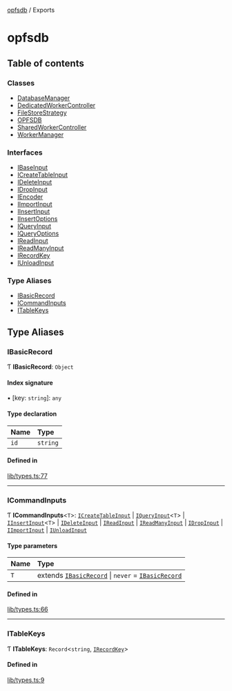 [opfsdb](README.md) / Exports

# opfsdb

## Table of contents

### Classes

- [DatabaseManager](classes/DatabaseManager.md)
- [DedicatedWorkerController](classes/DedicatedWorkerController.md)
- [FileStoreStrategy](classes/FileStoreStrategy.md)
- [OPFSDB](classes/OPFSDB.md)
- [SharedWorkerController](classes/SharedWorkerController.md)
- [WorkerManager](classes/WorkerManager.md)

### Interfaces

- [IBaseInput](interfaces/IBaseInput.md)
- [ICreateTableInput](interfaces/ICreateTableInput.md)
- [IDeleteInput](interfaces/IDeleteInput.md)
- [IDropInput](interfaces/IDropInput.md)
- [IEncoder](interfaces/IEncoder.md)
- [IImportInput](interfaces/IImportInput.md)
- [IInsertInput](interfaces/IInsertInput.md)
- [IInsertOptions](interfaces/IInsertOptions.md)
- [IQueryInput](interfaces/IQueryInput.md)
- [IQueryOptions](interfaces/IQueryOptions.md)
- [IReadInput](interfaces/IReadInput.md)
- [IReadManyInput](interfaces/IReadManyInput.md)
- [IRecordKey](interfaces/IRecordKey.md)
- [IUnloadInput](interfaces/IUnloadInput.md)

### Type Aliases

- [IBasicRecord](modules.md#ibasicrecord)
- [ICommandInputs](modules.md#icommandinputs)
- [ITableKeys](modules.md#itablekeys)

## Type Aliases

### IBasicRecord

Ƭ **IBasicRecord**: `Object`

#### Index signature

▪ [key: `string`]: `any`

#### Type declaration

| Name | Type |
| :------ | :------ |
| `id` | `string` |

#### Defined in

[lib/types.ts:77](https://github.com/sliterok/opfsdb/blob/dev/lib/types.ts#L77)

___

### ICommandInputs

Ƭ **ICommandInputs**\<`T`\>: [`ICreateTableInput`](interfaces/ICreateTableInput.md) \| [`IQueryInput`](interfaces/IQueryInput.md)\<`T`\> \| [`IInsertInput`](interfaces/IInsertInput.md)\<`T`\> \| [`IDeleteInput`](interfaces/IDeleteInput.md) \| [`IReadInput`](interfaces/IReadInput.md) \| [`IReadManyInput`](interfaces/IReadManyInput.md) \| [`IDropInput`](interfaces/IDropInput.md) \| [`IImportInput`](interfaces/IImportInput.md) \| [`IUnloadInput`](interfaces/IUnloadInput.md)

#### Type parameters

| Name | Type |
| :------ | :------ |
| `T` | extends [`IBasicRecord`](modules.md#ibasicrecord) \| `never` = [`IBasicRecord`](modules.md#ibasicrecord) |

#### Defined in

[lib/types.ts:66](https://github.com/sliterok/opfsdb/blob/dev/lib/types.ts#L66)

___

### ITableKeys

Ƭ **ITableKeys**: `Record`\<`string`, [`IRecordKey`](interfaces/IRecordKey.md)\>

#### Defined in

[lib/types.ts:9](https://github.com/sliterok/opfsdb/blob/dev/lib/types.ts#L9)
